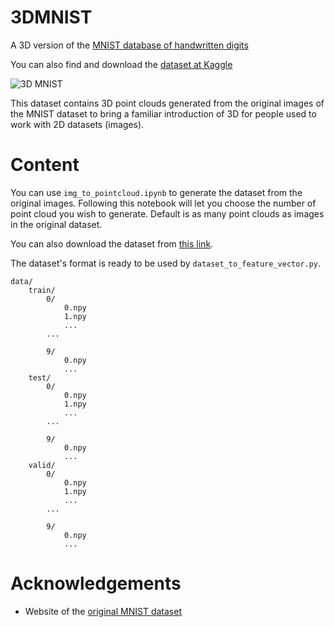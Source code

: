 # 3DMNIST

A 3D version of the [MNIST database of handwritten digits](http://yann.lecun.com/exdb/mnist/)

You can also find and download the [dataset at Kaggle](https://www.kaggle.com/daavoo/3d-mnist)

![3D MNIST](3Dmnist.png)

This dataset contains 3D point clouds generated from the original images of the MNIST dataset to bring a familiar introduction of 3D for people used to work with 2D datasets (images).

# Content

You can use `img_to_pointcloud.ipynb` to generate the dataset from the original images. Following this notebook will let you choose the number of point cloud you wish to generate. Default is as many point clouds as images in the original dataset.

You can also download the dataset from [this link](https://mega.nz/#!LAZmXZKB).

The dataset's format is ready to be used by `dataset_to_feature_vector.py`.

```
data/
    train/
        0/
            0.npy
            1.npy
            ...
        ...

        9/
            0.npy
            ...
    test/
        0/
            0.npy
            1.npy
            ...
        ...

        9/
            0.npy
            ...
    valid/
        0/
            0.npy
            1.npy
            ...
        ...

        9/
            0.npy
            ...
```

# Acknowledgements

- Website of the [original MNIST dataset](http://yann.lecun.com/exdb/mnist/)

